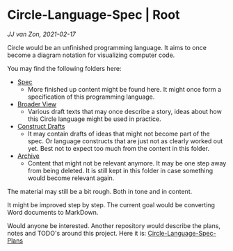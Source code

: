 Circle-Language-Spec | Root
===========================

*JJ van Zon, 2021-02-17*

Circle would be an unfinished programming language. It aims to once become a diagram notation for visualizing computer code.

You may find the following folders here:

- [Spec](https://github.com/jjvanzon/Circle-Language-Spec/tree/master/spec)
    - More finished up content might be found here. It might once form a specification of this programming language.
- [Broader View](https://github.com/jjvanzon/Circle-Language-Spec/tree/master/broader-view)
    - Various draft texts that may once describe a story, ideas about how this Circle language might be used in practice.
- [Construct Drafts](https://github.com/jjvanzon/Circle-Language-Spec/tree/master/constructs-drafts)
    - It may contain drafts of ideas that might not become part of the spec. Or language constructs that are just not as clearly worked out yet. Best not to expect too much from the content in this folder.
- [Archive](https://github.com/jjvanzon/Circle-Language-Spec/tree/master/archive)
    - Content that might not be relevant anymore. It may be one step away from being deleted. It is still kept in this folder in case something would become relevant again.

The material may still be a bit rough. Both in tone and in content.

It might be improved step by step. The current goal would be converting Word documents to MarkDown.

Would anyone be interested. Another repository would describe the plans, notes and TODO's around this project. Here it is: [Circle-Language-Spec-Plans](https://github.com/jjvanzon/Circle-Language-Spec-Plans)